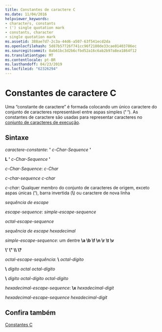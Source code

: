 ```yaml
---
title: Constantes de caractere C
ms.date: 11/04/2016
helpviewer_keywords:
- characters, constants
- (') single quotation mark
- constants, character
- single quotation mark
ms.assetid: 388ae7d7-2c3a-44d6-a507-63f541ecd2da
ms.openlocfilehash: 5d87b57726f741cc96f2180de33cae01403786ec
ms.sourcegitcommit: 0ab61bc3d2b6cfbd52a16c6ab2b97a8ea1864f12
ms.translationtype: MT
ms.contentlocale: pt-BR
ms.lasthandoff: 04/23/2019
ms.locfileid: "62326294"
---
```

# <a name="c-character-constants"></a>Constantes de caractere C

Uma “constante de caractere” é formada colocando um único caractere do conjunto de caracteres representável entre aspas simples (**' '**). As constantes de caractere são usadas para representar caracteres no [conjunto de caracteres de execução](../c-language/execution-character-set.md).

## <a name="syntax"></a>Sintaxe

*caractere-constante*: **'** *c-Char-Sequence* **'**

**L '** *c-Char-Sequence* **'**

*c-Char-Sequence*: *c-Char*

*c-char-sequence c-char*

*c-char*: Qualquer membro do conjunto de caracteres de origem, exceto aspas únicas (**'**), barra invertida (**\\**) ou caractere de nova linha

*sequência de escape*

*escape-sequence*: *simple-escape-sequence*

*octal-escape-sequence*

*sequência de escape hexadecimal*

*simple-escape-sequence*: um dentre **\a \b \f \n \r \t \v**

**\\' \\" \\\ \\?**

*octal-escape-sequência*: **\\** *octal-dígito*  

**\\**  *dígito octal octal-dígito*

**\\**  *dígito octal-dígito octal-dígito*

*hexadecimal-escape-sequence*: **\x**  *hexadecimal-digit*

*hexadecimal-escape-sequence hexadecimal-digit*

## <a name="see-also"></a>Confira também

[Constantes C](../c-language/c-constants.md)
